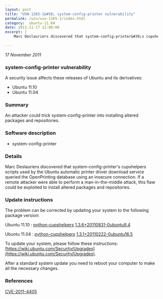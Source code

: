 ```yaml
---
layout: post
title: "USN-1265-1&#58; system-config-printer vulnerability"
permalink: /usn/usn-1265-1/index.html
category:  ubuntu-11.04
date: 2011-11-17 12:00:00
excerpt: |
    Marc Deslauriers discovered that system-config-printer&#39;s cupshelpers scripts used by the Ubuntu automatic printer driver download service queried the OpenPrinting database using an insecure connection. If a remote attacker were able to perform a man-in-the-middle attack, this flaw could be exploited to install altered packages and repositories. 
    
--- 
```

 
 

*17 November 2011*

### system-config-printer vulnerability

A security issue affects these releases of Ubuntu and its derivatives:

* Ubuntu 11.10
* Ubuntu 11.04

### Summary

An attacker could trick system-config-printer into installing altered packages and repositories.

### Software description

* system-config-printer 

### Details

Marc Deslauriers discovered that system-config-printer&#39;s cupshelpers scripts used by the Ubuntu automatic printer driver download service queried the OpenPrinting database using an insecure connection. If a remote attacker were able to perform a man-in-the-middle attack, this flaw could be exploited to install altered packages and repositories. 

### Update instructions

The problem can be corrected by updating your system to the following package version:

Ubuntu 11.10
 : [python-cupshelpers](https://launchpad.net/ubuntu/+source/system-config-printer) <span> [1.3.6+20110831-0ubuntu9.4](https://launchpad.net/ubuntu/+source/system-config-printer/1.3.6+20110831-0ubuntu9.4) </span> 

Ubuntu 11.04
 : [python-cupshelpers](https://launchpad.net/ubuntu/+source/system-config-printer) <span> [1.3.1+20110222-0ubuntu16.5](https://launchpad.net/ubuntu/+source/system-config-printer/1.3.1+20110222-0ubuntu16.5) </span> 

To update your system, please follow these instructions: [https://wiki.ubuntu.com/Security/Upgrades](https://wiki.ubuntu.com/Security/Upgrades).

After a standard system update you need to reboot your computer to make all the necessary changes. 

### References

 
 [CVE-2011-4405](http://people.ubuntu.com/~ubuntu-security/cve/CVE-2011-4405)
 

